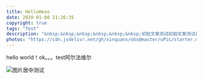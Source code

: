 ```yaml
---
title: HelloHexo
date: 2020-01-08 21:26:35
copyright: true
tags: "Test"
description: "&nbsp;&nbsp;&nbsp;&nbsp;&nbsp;&nbsp;初始文章测试初始文章测试初始文章测试初始文章测试初始文章测试初始文章测试初始文章测试初始文章测试初始文章测试初始文章测试初始文章测试初始文章测试初始文章测试初始文章测试初始文章测试初始文章测试初始文章测试初始文章测试初始文章测试初始文章测试初始文章测试初始文章测试初始文章测试"
photos: "https://cdn.jsdelivr.net/gh/xinquans/obs@master/uPic/starter.mov"
---
```

hello world！ok。。。test阿尔法维尔

![图片居中测试](https://cdn.jsdelivr.net/gh/xinquans/obs@master/img/header.jpg)

